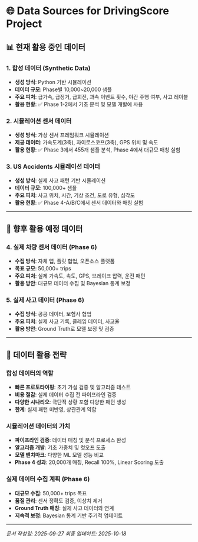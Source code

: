 # 🌐 Data Sources for DrivingScore Project

## 📊 현재 활용 중인 데이터

### 1. 합성 데이터 (Synthetic Data)
- **생성 방식**: Python 기반 시뮬레이션
- **데이터 규모**: Phase별 10,000~20,000 샘플
- **주요 피처**: 급가속, 급정거, 급회전, 과속 이벤트 횟수, 야간 주행 여부, 사고 레이블
- **활용 현황**: ✅ Phase 1-2에서 기초 분석 및 모델 개발에 사용

### 2. 시뮬레이션 센서 데이터
- **생성 방식**: 가상 센서 프레임워크 시뮬레이션
- **제공 데이터**: 가속도계(3축), 자이로스코프(3축), GPS 위치 및 속도
- **활용 현황**: ✅ Phase 3에서 455개 샘플 분석, Phase 4에서 대규모 매칭 실험

### 3. US Accidents 시뮬레이션 데이터
- **생성 방식**: 실제 사고 패턴 기반 시뮬레이션
- **데이터 규모**: 100,000+ 샘플
- **주요 피처**: 사고 위치, 시간, 기상 조건, 도로 유형, 심각도
- **활용 현황**: ✅ Phase 4-A/B/C에서 센서 데이터와 매칭 실험

---

## 🚀 향후 활용 예정 데이터

### 4. 실제 차량 센서 데이터 (Phase 6)
- **수집 방식**: 자체 앱, 플릿 협업, 오픈소스 플랫폼
- **목표 규모**: 50,000+ trips
- **주요 피처**: 실제 가속도, 속도, GPS, 브레이크 압력, 운전 패턴
- **활용 방안**: 대규모 데이터 수집 및 Bayesian 통계 보정

### 5. 실제 사고 데이터 (Phase 6)
- **수집 방식**: 공공 데이터, 보험사 협업
- **주요 피처**: 실제 사고 기록, 클레임 데이터, 사고율
- **활용 방안**: Ground Truth로 모델 보정 및 검증

---

## 🔄 데이터 활용 전략

### 합성 데이터의 역할
- **빠른 프로토타이핑**: 초기 가설 검증 및 알고리즘 테스트
- **비용 절감**: 실제 데이터 수집 전 파이프라인 검증
- **다양한 시나리오**: 극단적 상황 포함 다양한 패턴 생성
- **한계**: 실제 패턴 미반영, 상관관계 약함

### 시뮬레이션 데이터의 가치
- **파이프라인 검증**: 데이터 매칭 및 분석 프로세스 완성
- **알고리즘 개발**: 기초 가중치 및 컷오프 도출
- **모델 벤치마크**: 다양한 ML 모델 성능 비교
- **Phase 4 성과**: 20,000개 매칭, Recall 100%, Linear Scoring 도출

### 실제 데이터 수집 계획 (Phase 6)
- **대규모 수집**: 50,000+ trips 목표
- **품질 관리**: 센서 정확도 검증, 이상치 제거
- **Ground Truth 매칭**: 실제 사고 데이터와 연계
- **지속적 보정**: Bayesian 통계 기반 주기적 업데이트

---

*문서 작성일: 2025-09-27*
*최종 업데이트: 2025-10-18*
